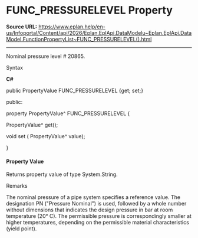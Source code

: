 # FUNC_PRESSURELEVEL Property

**Source URL:** https://www.eplan.help/en-us/Infoportal/Content/api/2026/Eplan.EplApi.DataModelu~Eplan.EplApi.DataModel.FunctionPropertyList~FUNC_PRESSURELEVEL().html

---

Nominal pressure level # 20865.

Syntax

**C#**



public PropertyValue FUNC_PRESSURELEVEL {get; set;}

public:

property PropertyValue^ FUNC_PRESSURELEVEL {

   PropertyValue^ get();

   void set (    PropertyValue^ value);

}


#### Property Value

Returns property value of type System.String.

Remarks

The nominal pressure of a pipe system specifies a reference value. The designation PN ("Pressure Nominal") is used, followed by a whole number without dimensions that indicates the design pressure in bar at room temperature (20° C). The permissible pressure is correspondingly smaller at higher temperatures, depending on the permissible material characteristics (yield point).
